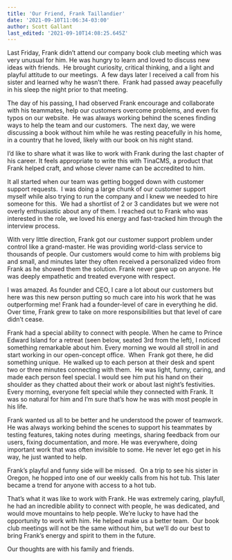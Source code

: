 ```yaml
---
title: 'Our Friend, Frank Taillandier'
date: '2021-09-10T11:06:34-03:00'
author: Scott Gallant
last_edited: '2021-09-10T14:08:25.645Z'
---
```

Last Friday, Frank didn’t attend our company book club meeting which was very unusual for him. He was hungry to learn and loved to discuss new ideas with friends.  He brought curiosity, critical thinking, and a light and playful attitude to our meetings.  A few days later I received a call from his sister and learned why he wasn’t there.  Frank had passed away peacefully in his sleep the night prior to that meeting.

The day of his passing, I had observed Frank encourage and collaborate with his teammates, help our customers overcome problems, and even fix typos on our website.  He was always working behind the scenes finding ways to help the team and our customers.  The next day, we were discussing a book without him while he was resting peacefully in his home, in a country that he loved, likely with our book on his night stand.

I’d like to share what it was like to work with Frank during the last chapter of his career. It feels appropriate to write this with TinaCMS, a product that Frank helped craft, and whose clever name can be accredited to him.

It all started when our team was getting bogged down with customer support requests.  I was doing a large chunk of our customer support myself while also trying to run the company and I knew we needed to hire someone for this.  We had a shortlist of 2 or 3 candidates but we were not overly enthusiastic about any of them. I reached out to Frank who was interested in the role, we loved his energy and fast-tracked him through the interview process.

With very little direction, Frank got our customer support problem under control like a grand-master. He was providing world-class service to thousands of people. Our customers would come to him with problems big and small, and minutes later they often received a personalized video from Frank as he showed them the solution. Frank never gave up on anyone. He was deeply empathetic and treated everyone with respect.

I was amazed. As founder and CEO, I care a lot about our customers but here was this new person putting so much care into his work that he was outperforming me! Frank had a founder-level of care in everything he did. Over time, Frank grew to take on more responsibilities but that level of care didn’t cease.

Frank had a special ability to connect with people. When he came to Prince Edward Island for a retreat (seen below, seated 3rd from the left), I noticed something remarkable about him. Every morning we would all stroll in and start working in our open-concept office.  When  Frank got there, he did something unique.  He walked up to each person at their desk and spent two or three minutes connecting with them.  He was light, funny, caring, and made each person feel special. I would see him put his hand on their shoulder as they chatted about their work or about last night’s festivities. Every morning, everyone felt special while they connected with Frank. It was so natural for him and I’m sure that’s how he was with most people in his life.

Frank wanted us all to be better and he understood the power of teamwork. He was always working behind the scenes to support his teammates by testing features, taking notes during  meetings, sharing feedback from our users, fixing documentation, and more. He was everywhere, doing important work that was often invisible to some. He never let ego get in his way, he just wanted to help.

Frank’s playful and funny side will be missed.  On a trip to see his sister in Oregon, he hopped into one of our weekly calls from his hot tub. This later became a trend for anyone with access to a hot tub.

That’s what it was like to work with Frank. He was extremely caring, playfull, he had an incredible ability to connect with people, he was dedicated, and would move mountains to help people. We’re lucky to have had the opportunity to work with him. He helped make us a better team.  Our book club meetings will not be the same without him, but we’ll do our best to bring Frank’s energy and spirit to them in the future.

Our thoughts are with his family and friends.